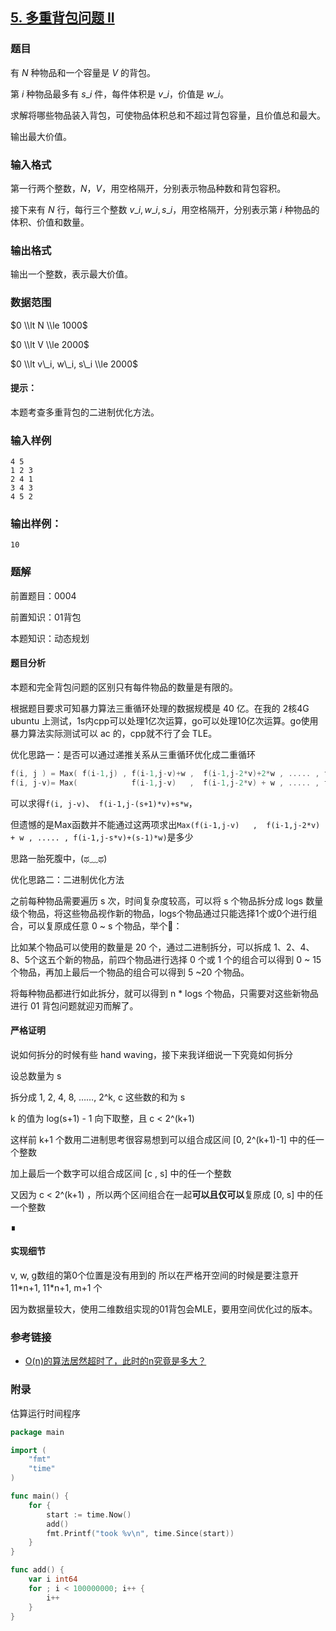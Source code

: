 ## [5\. 多重背包问题 II](https://www.acwing.com/problem/content/5/)

### 题目

有 $N$ 种物品和一个容量是 $V$ 的背包。

第 $i$ 种物品最多有 $s\_i$ 件，每件体积是 $v\_i$，价值是 $w\_i$。

求解将哪些物品装入背包，可使物品体积总和不超过背包容量，且价值总和最大。

输出最大价值。

### 输入格式

第一行两个整数，$N，V$，用空格隔开，分别表示物品种数和背包容积。

接下来有 $N$ 行，每行三个整数 $v\_i, w\_i, s\_i$，用空格隔开，分别表示第 $i$ 种物品的体积、价值和数量。

### 输出格式

输出一个整数，表示最大价值。

### 数据范围

$0 \\lt N \\le 1000$

$0 \\lt V \\le 2000$

$0 \\lt v\_i, w\_i, s\_i \\le 2000$

#### 提示：

本题考查多重背包的二进制优化方法。

### 输入样例

```
4 5
1 2 3
2 4 1
3 4 3
4 5 2
```

### 输出样例：

```
10
```

### 题解

前置题目：0004

前置知识：01背包

本题知识：动态规划

#### 题目分析

本题和完全背包问题的区别只有每件物品的数量是有限的。

根据题目要求可知暴力算法三重循环处理的数据规模是 40 亿。在我的 2核4G ubuntu 上测试，1s内cpp可以处理1亿次运算，go可以处理10亿次运算。go使用暴力算法实际测试可以 ac 的，cpp就不行了会 TLE。

优化思路一：是否可以通过递推关系从三重循环优化成二重循环

```c
f(i, j ) = Max( f(i-1,j) , f(i-1,j-v)+w ,  f(i-1,j-2*v)+2*w , ..... , f(i-1,j-s*v)+s*w )
f(i, j-v)= Max(            f(i-1,j-v)   ,  f(i-1,j-2*v) + w , ..... , f(i-1,j-s*v)+(s-1)*w, f(i-1,j-(s+1)*v)+s*w )
```

可以求得`f(i, j-v)`、` f(i-1,j-(s+1)*v)+s*w`，

但遗憾的是Max函数并不能通过这两项求出`Max(f(i-1,j-v)   ,  f(i-1,j-2*v) + w , ..... , f(i-1,j-s*v)+(s-1)*w)`是多少

思路一胎死腹中，(ಥ﹏ಥ)

优化思路二：二进制优化方法

之前每种物品需要遍历 s 次，时间复杂度较高，可以将 s 个物品拆分成 logs 数量级个物品，将这些物品视作新的物品，logs个物品通过只能选择1个或0个进行组合，可以复原成任意 0 ~ s 个物品，举个🌰：

比如某个物品可以使用的数量是 20 个，通过二进制拆分，可以拆成 1、2、4、8、5个这五个新的物品，前四个物品进行选择 0 个或 1 个的组合可以得到 0 ~ 15 个物品，再加上最后一个物品的组合可以得到 5 ~20 个物品。

将每种物品都进行如此拆分，就可以得到 n * logs 个物品，只需要对这些新物品进行 01 背包问题就迎刃而解了。

#### 严格证明

说如何拆分的时候有些 hand waving，接下来我详细说一下究竟如何拆分

设总数量为 s

拆分成 1, 2, 4, 8, ……, 2^k, c 这些数的和为 s

k 的值为 log(s+1) - 1 向下取整，且 c < 2^(k+1)

这样前 k+1 个数用二进制思考很容易想到可以组合成区间 [0, 2^(k+1)-1] 中的任一个整数

加上最后一个数字可以组合成区间 [c , s] 中的任一个整数

又因为 c < 2^(k+1) ，所以两个区间组合在一起**可以且仅可以**复原成 [0, s] 中的任一个整数

∎

#### 实现细节

v, w, g数组的第0个位置是没有用到的
所以在严格开空间的时候是要注意开 11\*n+1,  11\*n+1, m+1 个

因为数据量较大，使用二维数组实现的01背包会MLE，要用空间优化过的版本。

### 参考链接

* [O(n)的算法居然超时了，此时的n究竟是多大？](https://cloud.tencent.com/developer/article/1759898)

### 附录

估算运行时间程序

```go
package main

import (
	"fmt"
	"time"
)

func main() {
	for {
		start := time.Now()
		add()
		fmt.Printf("took %v\n", time.Since(start))
	}
}

func add() {
	var i int64
	for ; i < 100000000; i++ {
		i++
	}
}

```

